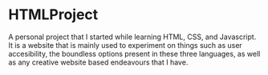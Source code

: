 # HTMLProject

A personal project that I started while learning HTML, CSS, and Javascript. It is a website that is mainly used to experiment on things such as user accesibility, the 
boundless options present in these three languages, as well as any creative website based endeavours that I have. 
